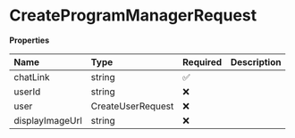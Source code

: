 # CreateProgramManagerRequest

**Properties**

| Name            | Type              | Required | Description |
| :-------------- | :---------------- | :------- | :---------- |
| chatLink        | string            | ✅       |             |
| userId          | string            | ❌       |             |
| user            | CreateUserRequest | ❌       |             |
| displayImageUrl | string            | ❌       |             |

<!-- This file was generated by liblab | https://liblab.com/ -->
